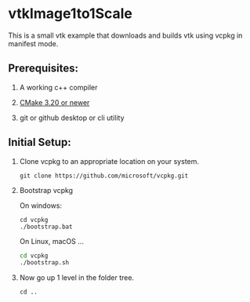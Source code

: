 # vtkImage1to1Scale

This is a small vtk example that downloads and builds vtk using vcpkg in manifest mode.

## Prerequisites:

1. A working c++ compiler

2. [CMake 3.20 or newer](https://cmake.org/download/)

3. git or github desktop or cli utility

## Initial Setup:

1. Clone vcpkg to an appropriate location on your system.
   
   ```shell
   git clone https://github.com/microsoft/vcpkg.git
   ```
2. Bootstrap vcpkg
   
   On windows:
   
   ```shell
   cd vcpkg
   ./bootstrap.bat
   ```
   
   On Linux, macOS ...
   
   ```bash
   cd vcpkg
   ./bootstrap.sh
   ```
3. Now go up 1 level in the folder tree.
   ```shell
   cd ..
   ```
   
